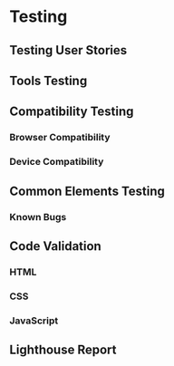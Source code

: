 # Testing

## Testing User Stories

## Tools Testing

## Compatibility Testing

### Browser Compatibility
  
### Device Compatibility

## Common Elements Testing

### Known Bugs

## Code Validation

### HTML

### CSS

### JavaScript

## Lighthouse Report
